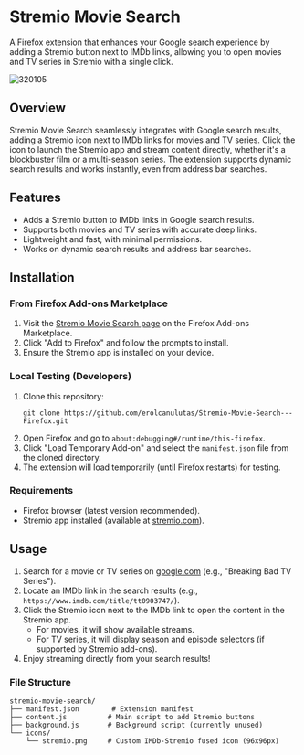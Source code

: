# Stremio Movie Search

A Firefox extension that enhances your Google search experience by adding a Stremio button next to IMDb links, allowing you to open movies and TV series in Stremio with a single click.

![320105](https://github.com/user-attachments/assets/24584117-6185-4d01-a0df-5a7fdc549815)

## Overview

Stremio Movie Search seamlessly integrates with Google search results, adding a Stremio icon next to IMDb links for movies and TV series. Click the icon to launch the Stremio app and stream content directly, whether it's a blockbuster film or a multi-season series. The extension supports dynamic search results and works instantly, even from address bar searches.

## Features
- Adds a Stremio button to IMDb links in Google search results.
- Supports both movies and TV series with accurate deep links.
- Lightweight and fast, with minimal permissions.
- Works on dynamic search results and address bar searches.

## Installation

### From Firefox Add-ons Marketplace
1. Visit the [Stremio Movie Search page](https://addons.mozilla.org/en-US/firefox/addon/stremio-movie-search/) on the Firefox Add-ons Marketplace.
2. Click "Add to Firefox" and follow the prompts to install.
3. Ensure the Stremio app is installed on your device.

### Local Testing (Developers)
1. Clone this repository:
   ```
   git clone https://github.com/erolcanulutas/Stremio-Movie-Search---Firefox.git
   ```
2. Open Firefox and go to `about:debugging#/runtime/this-firefox`.
3. Click "Load Temporary Add-on" and select the `manifest.json` file from the cloned directory.
4. The extension will load temporarily (until Firefox restarts) for testing.

### Requirements
- Firefox browser (latest version recommended).
- Stremio app installed (available at [stremio.com](https://www.stremio.com)).

## Usage
1. Search for a movie or TV series on [google.com](https://www.google.com) (e.g., "Breaking Bad TV Series").
2. Locate an IMDb link in the search results (e.g., `https://www.imdb.com/title/tt0903747/`).
3. Click the Stremio icon next to the IMDb link to open the content in the Stremio app.
   - For movies, it will show available streams.
   - For TV series, it will display season and episode selectors (if supported by Stremio add-ons).
4. Enjoy streaming directly from your search results!

### File Structure
```
stremio-movie-search/
├── manifest.json        # Extension manifest
├── content.js          # Main script to add Stremio buttons
├── background.js       # Background script (currently unused)
└── icons/
    └── stremio.png     # Custom IMDb-Stremio fused icon (96x96px)
```
